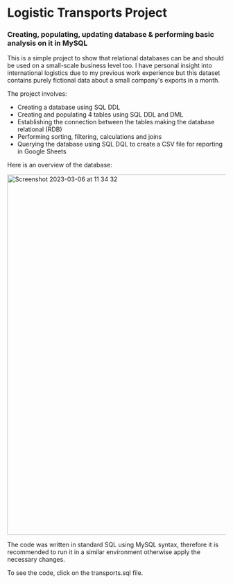 # Logistic Transports Project

### Creating, populating, updating database & performing basic analysis on it in MySQL

This is a simple project to show that relational databases can be and should be used on a small-scale business level too. I have personal insight into international logistics due to my previous work experience but this dataset contains purely fictional data about a small company's exports in a month.

The project involves:

- Creating a database using SQL DDL
- Creating and populating 4 tables using SQL DDL and DML
- Establishing the connection between the tables making the database relational (RDB)
- Performing sorting, filtering, calculations and joins
- Querying the database using SQL DQL to create a CSV file for reporting in Google Sheets

Here is an overview of the database:

<img width="830" alt="Screenshot 2023-03-06 at 11 34 32" src="https://user-images.githubusercontent.com/126977882/223094810-a3301a61-b92f-4fd9-a507-cb6912905390.png">


The code was written in standard SQL using MySQL syntax, therefore it is recommended to run it in a similar environment otherwise apply the necessary changes.

To see the code, click on the transports.sql file.

